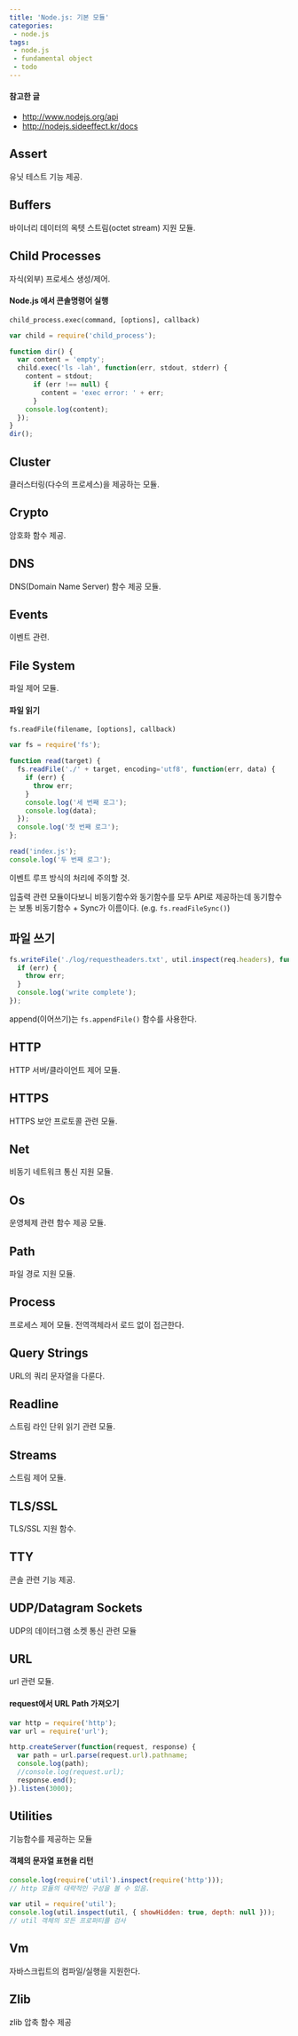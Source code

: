 ```yaml
---
title: 'Node.js: 기본 모듈'
categories:
 - node.js
tags:
 - node.js
 - fundamental object
 - todo
---
```


#### 참고한 글
- http://www.nodejs.org/api
- http://nodejs.sideeffect.kr/docs

## Assert
유닛 테스트 기능 제공.

## Buffers
바이너리 데이터의 옥텟 스트림(octet stream) 지원 모듈.

## Child Processes
자식(외부) 프로세스 생성/제어.

#### Node.js 에서 콘솔명령어 실행
```
child_process.exec(command, [options], callback)
```
```js
var child = require('child_process');

function dir() {
  var content = 'empty';
  child.exec('ls -lah', function(err, stdout, stderr) {
    content = stdout;
      if (err !== null) {
        content = 'exec error: ' + err;
      }
    console.log(content);
  });
}
dir();
```

## Cluster
클러스터링(다수의 프로세스)을 제공하는 모듈.

## Crypto
암호화 함수 제공.

## DNS
DNS(Domain Name Server) 함수 제공 모듈.

## Events
이벤트 관련.

## File System
파일 제어 모듈.

#### 파일 읽기
```
fs.readFile(filename, [options], callback)
```
```js
var fs = require('fs');

function read(target) {
  fs.readFile('./' + target, encoding='utf8', function(err, data) {
    if (err) {
      throw err;
    }
    console.log('세 번째 로그');
    console.log(data);
  });
  console.log('첫 번째 로그');
};

read('index.js');
console.log('두 번째 로그');
```
이벤트 루프 방식의 처리에 주의할 것.

입출력 관련 모듈이다보니 비동기함수와 동기함수를 모두 API로 제공하는데 동기함수는 보통 비동기함수 + Sync가 이름이다. (e.g. `fs.readFileSync()`)

## 파일 쓰기
```js
fs.writeFile('./log/requestheaders.txt', util.inspect(req.headers), function(err) {
  if (err) {
    throw err;
  }
  console.log('write complete');
});
```
append(이어쓰기)는 `fs.appendFile()` 함수를 사용한다.

## HTTP
HTTP 서버/클라이언트 제어 모듈.

## HTTPS
HTTPS 보안 프로토콜 관련 모듈.

## Net
비동기 네트워크 통신 지원 모듈.

## Os
운영체제 관련 함수 제공 모듈.

## Path
파일 경로 지원 모듈.

## Process
프로세스 제어 모듈. 전역객체라서 로드 없이 접근한다.

## Query Strings
URL의 쿼리 문자열을 다룬다.

## Readline
스트림 라인 단위 읽기 관련 모듈.

## Streams
스트림 제어 모듈.

## TLS/SSL
TLS/SSL 지원 함수.

## TTY
콘솔 관련 기능 제공.

## UDP/Datagram Sockets
UDP의 데이터그램 소켓 통신 관련 모듈

## URL
url 관련 모듈.

#### request에서 URL Path 가져오기
```js
var http = require('http');
var url = require('url');

http.createServer(function(request, response) {
  var path = url.parse(request.url).pathname;
  console.log(path);
  //console.log(request.url);
  response.end();
}).listen(3000);
```

## Utilities
기능함수를 제공하는 모듈

#### 객체의 문자열 표현을 리턴
```js
console.log(require('util').inspect(require('http')));
// http 모듈의 대략적인 구성을 볼 수 있음.

var util = require('util');
console.log(util.inspect(util, { showHidden: true, depth: null }));
// util 객체의 모든 프로퍼티를 검사
```

## Vm
자바스크립트의 컴파일/실행을 지원한다.

## Zlib
zlib 압축 함수 제공
